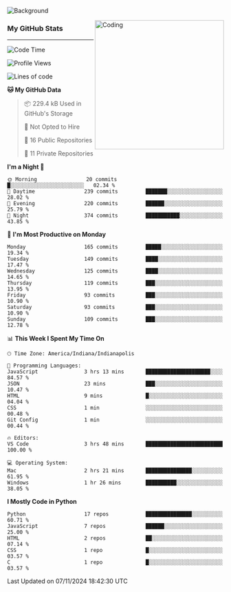 ![Background](https://github.com/Nguyen-Noah/Nguyen-Noah/assets/112649680/f5d2296f-0508-400c-abcf-47c085708a2a)

<img align="right" alt="Coding" width="300" src="https://cdn.dribbble.com/users/1277312/screenshots/14733298/media/39b1045e593737587dd60e42c8422d1f.gif" >

### My GitHub Stats
---
<!--START_SECTION:waka-->
![Code Time](http://img.shields.io/badge/Code%20Time-292%20hrs%2050%20mins-blue)

![Profile Views](http://img.shields.io/badge/Profile%20Views-0-blue)

![Lines of code](https://img.shields.io/badge/From%20Hello%20World%20I%27ve%20Written-202.7%20thousand%20lines%20of%20code-blue)

**🐱 My GitHub Data** 

> 📦 229.4 kB Used in GitHub's Storage 
 > 
> 🚫 Not Opted to Hire
 > 
> 📜 16 Public Repositories 
 > 
> 🔑 11 Private Repositories 
 > 
**I'm a Night 🦉** 

```text
🌞 Morning                20 commits          █░░░░░░░░░░░░░░░░░░░░░░░░   02.34 % 
🌆 Daytime                239 commits         ███████░░░░░░░░░░░░░░░░░░   28.02 % 
🌃 Evening                220 commits         ██████░░░░░░░░░░░░░░░░░░░   25.79 % 
🌙 Night                  374 commits         ███████████░░░░░░░░░░░░░░   43.85 % 
```
📅 **I'm Most Productive on Monday** 

```text
Monday                   165 commits         █████░░░░░░░░░░░░░░░░░░░░   19.34 % 
Tuesday                  149 commits         ████░░░░░░░░░░░░░░░░░░░░░   17.47 % 
Wednesday                125 commits         ████░░░░░░░░░░░░░░░░░░░░░   14.65 % 
Thursday                 119 commits         ███░░░░░░░░░░░░░░░░░░░░░░   13.95 % 
Friday                   93 commits          ███░░░░░░░░░░░░░░░░░░░░░░   10.90 % 
Saturday                 93 commits          ███░░░░░░░░░░░░░░░░░░░░░░   10.90 % 
Sunday                   109 commits         ███░░░░░░░░░░░░░░░░░░░░░░   12.78 % 
```


📊 **This Week I Spent My Time On** 

```text
🕑︎ Time Zone: America/Indiana/Indianapolis

💬 Programming Languages: 
JavaScript               3 hrs 13 mins       █████████████████████░░░░   84.57 % 
JSON                     23 mins             ███░░░░░░░░░░░░░░░░░░░░░░   10.47 % 
HTML                     9 mins              █░░░░░░░░░░░░░░░░░░░░░░░░   04.04 % 
CSS                      1 min               ░░░░░░░░░░░░░░░░░░░░░░░░░   00.48 % 
Git Config               1 min               ░░░░░░░░░░░░░░░░░░░░░░░░░   00.44 % 

🔥 Editors: 
VS Code                  3 hrs 48 mins       █████████████████████████   100.00 % 

💻 Operating System: 
Mac                      2 hrs 21 mins       ███████████████░░░░░░░░░░   61.95 % 
Windows                  1 hr 26 mins        ██████████░░░░░░░░░░░░░░░   38.05 % 
```

**I Mostly Code in Python** 

```text
Python                   17 repos            ███████████████░░░░░░░░░░   60.71 % 
JavaScript               7 repos             ██████░░░░░░░░░░░░░░░░░░░   25.00 % 
HTML                     2 repos             ██░░░░░░░░░░░░░░░░░░░░░░░   07.14 % 
CSS                      1 repo              █░░░░░░░░░░░░░░░░░░░░░░░░   03.57 % 
C                        1 repo              █░░░░░░░░░░░░░░░░░░░░░░░░   03.57 % 
```




 Last Updated on 07/11/2024 18:42:30 UTC
<!--END_SECTION:waka-->

<!--
**Nguyen-Noah/Nguyen-Noah** is a ✨ _special_ ✨ repository because its `README.md` (this file) appears on your GitHub profile.

Here are some ideas to get you started:

- 🔭 I’m currently working on ...
- 🌱 I’m currently learning ...
- 👯 I’m looking to collaborate on ...
- 🤔 I’m looking for help with ...
- 💬 Ask me about ...
- 📫 How to reach me: ...
- 😄 Pronouns: ...
- ⚡ Fun fact: ...
-->
